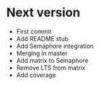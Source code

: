 # Next version
+ First commit
+ Add README stub
+ Add Semaphore integration
+ Merging in master
+ Add matrix to Semaphore
+ Remove LTS from matrix
+ Add coverage